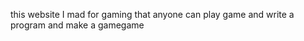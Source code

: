   this website I mad for gaming that anyone can play game and write a program and make a gamegame
 
 
